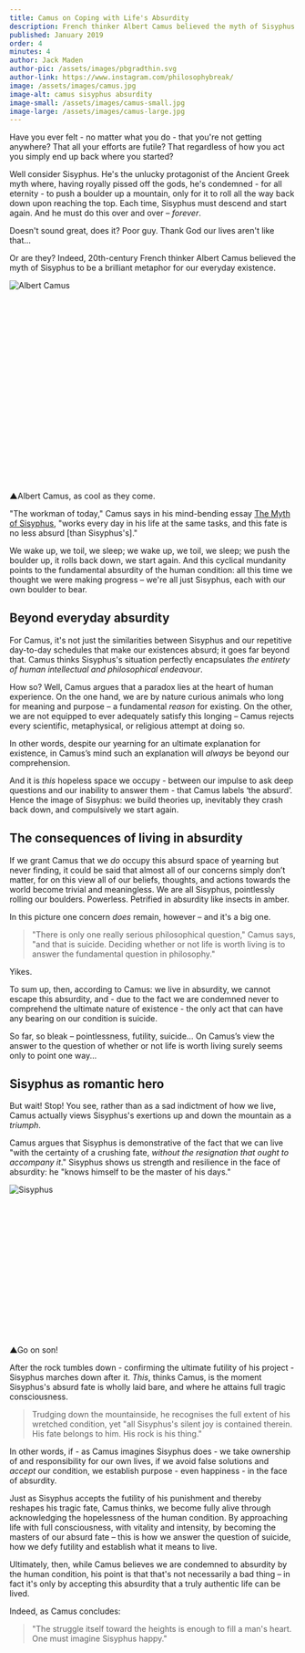 ```yaml
---
title: Camus on Coping with Life's Absurdity
description: French thinker Albert Camus believed the myth of Sisyphus to be a brilliant metaphor for our everyday existence – and a perfect encapsulation of all intellectual endeavour.
published: January 2019
order: 4
minutes: 4
author: Jack Maden
author-pic: /assets/images/pbgradthin.svg
author-link: https://www.instagram.com/philosophybreak/
image: /assets/images/camus.jpg
image-alt: camus sisyphus absurdity
image-small: /assets/images/camus-small.jpg
image-large: /assets/images/camus-large.jpg
---
```


<p><span class="big-letter">H</span>ave you ever felt - no matter what you do - that you're not getting anywhere? That all your efforts are futile? That regardless of how you act you simply end up back where you started?</p>
<p>Well consider Sisyphus. He's the unlucky protagonist of the Ancient Greek myth where, having royally pissed off the gods, he's condemned - for all eternity - to push a boulder up a mountain, only for it to roll all the way back down upon reaching the top. Each time, Sisyphus must descend and start again. And he must do this over and over – <i>forever</i>.</p>
<p>Doesn't sound great, does it? Poor guy. Thank God our lives aren't like that…</p>
<p>Or are they? Indeed, 20th-century French thinker Albert Camus believed the myth of Sisyphus to be a brilliant metaphor for our everyday existence.</p>
<div class="article-image" style="padding-bottom: 67%;">
    <img class="lazy" data-src="/assets/images/albertcamus.jpg" alt="Albert Camus">
</div>
<p class="caption"><span class="caption-pointer">▲</span>Albert Camus, as cool as they come.</p>
<p>"The workman of today," Camus says in his mind-bending essay <a href="https://www.goodreads.com/book/show/11987.The_Myth_of_Sisyphus_and_Other_Essays" target="_blank" rel="noopener">The Myth of Sisyphus</a>, "works every day in his life at the same tasks, and this fate is no less absurd [than Sisyphus's]."</p>
<p>We wake up, we toil, we sleep; we wake up, we toil, we sleep; we push the boulder up, it rolls back down, we start again. And this cyclical mundanity points to the fundamental absurdity of the human condition: all this time we thought we were making progress – we're all just Sisyphus, each with our own boulder to bear. </p>
<h2>Beyond everyday absurdity</h2>
<p><span class="big-letter">F</span>or Camus, it's not just the similarities between Sisyphus and our repetitive day-to-day schedules that make our existences absurd; it goes far beyond that. Camus thinks Sisyphus's situation perfectly encapsulates <i>the entirety of human intellectual and philosophical endeavour</i>.</p>
<p>How so? Well, Camus argues that a paradox lies at the heart of human experience. On the one hand, we are by nature curious animals who long for meaning and purpose – a fundamental <i>reason</i> for existing. On the other, we are not equipped to ever adequately satisfy this longing – Camus rejects every scientific, metaphysical, or religious attempt at doing so.</p>
<p>In other words, despite our yearning for an ultimate explanation for existence, in Camus’s mind such an explanation will <i>always</i> be beyond our comprehension.</p>
<p>And it is <i>this</i> hopeless space we occupy - between our impulse to ask deep questions and our inability to answer them - that Camus labels ‘the absurd’. Hence the image of Sisyphus: we build theories up, inevitably they crash back down, and compulsively we start again.</p>
<h2>The consequences of living in absurdity</h2>
<p><span class="big-letter">I</span>f we grant Camus that we <i>do</i> occupy this absurd space of yearning but never finding, it could be said that almost all of our concerns simply don’t matter, for on this view all of our beliefs, thoughts, and actions towards the world become trivial and meaningless. We are all Sisyphus, pointlessly rolling our boulders. Powerless. Petrified in absurdity like insects in amber.</p>
<p>In this picture one concern <i>does</i> remain, however – and it's a big one.</p>
<blockquote class="fade-right">"There is only one really serious philosophical question," Camus says, "and that is suicide. Deciding whether or not life is worth living is to answer the fundamental question in philosophy."</blockquote>
<p>Yikes.</p>
<p>To sum up, then, according to Camus: we live in absurdity, we cannot escape this absurdity, and - due to the fact we are condemned never to comprehend the ultimate nature of existence - the only act that can have any bearing on our condition is suicide.</p>
<p>So far, so bleak – pointlessness, futility, suicide… On Camus’s view the answer to the question of whether or not life is worth living surely seems only to point one way...</p>
<h2>Sisyphus as romantic hero</h2>
<p><span class="big-letter">B</span>ut wait! Stop! You see, rather than as a sad indictment of how we live, Camus actually views Sisyphus's exertions up and down the mountain as a <i>triumph</i>.</p>
<p>Camus argues that Sisyphus is demonstrative of the fact that we can live "with the certainty of a crushing fate, <i>without the resignation that ought to accompany it</i>." Sisyphus shows us strength and resilience in the face of absurdity: he "knows himself to be the master of his days."</p>
<div class="article-image" style="padding-bottom: 49.5%;">
    <img class="lazy" data-src="/assets/images/Sisyphus.jpg" alt="Sisyphus">
</div>
<p class="caption"><span class="caption-pointer">▲</span>Go on son!</p>
<p>After the rock tumbles down - confirming the ultimate futility of his project - Sisyphus marches down after it. <i>This</i>, thinks Camus, is the moment Sisyphus's absurd fate is wholly laid bare, and where he attains full tragic consciousness.</p>
<blockquote class="fade-right">Trudging down the mountainside, he recognises the full extent of his wretched condition, yet "all Sisyphus's silent joy is contained therein. His fate belongs to him. His rock is his thing."</blockquote>
<p>In other words, if - as Camus imagines Sisyphus does - we take ownership of and responsibility for our own lives, if we avoid false solutions and <i>accept</i> our condition, we establish purpose - even happiness - in the face of absurdity.</p>
<p>Just as Sisyphus accepts the futility of his punishment and thereby reshapes his tragic fate, Camus thinks, we become fully alive through acknowledging the hopelessness of the human condition. By approaching life with full consciousness, with vitality and intensity, by becoming the masters of our absurd fate – this is how we answer the question of suicide, how we defy futility and establish what it means to live.</p>
<p>Ultimately, then, while Camus believes we are condemned to absurdity by the human condition, his point is that that's not necessarily a bad thing – in fact it's only by accepting this absurdity that a truly authentic life can be lived.</p>
<p>Indeed, as Camus concludes:</p>
<blockquote class="fade-right">"The struggle itself toward the heights is enough to fill a man's heart. One must imagine Sisyphus happy."</blockquote>
